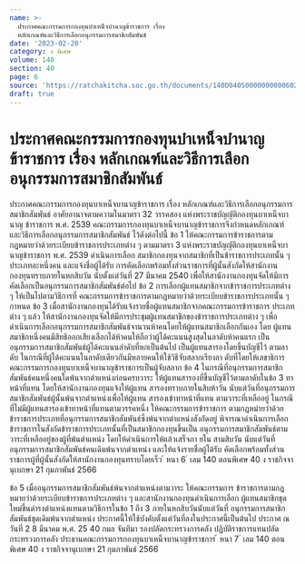 ```yaml
---
name: >-
  ประกาศคณะกรรมการกองทุนบำเหน็จบำนาญข้าราชการ เรื่อง
  หลักเกณฑ์และวิธีการเลือกอนุกรรมการสมาชิกสัมพันธ์
date: '2023-02-20'
category: ง พิเศษ
volume: 140
section: 40
page: 6
source: 'https://ratchakitcha.soc.go.th/documents/140D040S0000000000602.pdf'
draft: true
---
```


# ประกาศคณะกรรมการกองทุนบำเหน็จบำนาญข้าราชการ เรื่อง หลักเกณฑ์และวิธีการเลือกอนุกรรมการสมาชิกสัมพันธ์

ประกาศคณะกรรมการกองทุนบาเหน็จบานาญข้าราชการ เรื่อง หลักเกณฑ์และวิธีการเลือกอนุกรรมการสมาชิกสัมพันธ์ อาศัยอานาจตามความในมาตรา 32 วรรคสอง แห่งพระราชบัญญัติกองทุนบาเหน็จบานาญ ข้าราชการ พ.ศ. 2539 คณะกรรมการกองทุนบาเหน็จบานาญข้าราชการจึงกำหนดหลักเกณฑ์ และวิธีการเลือกอนุกรรมการสมาชิกสัมพันธ์ ไว้ดังต่อไปนี้ ข้อ 1 ให้คณะกรรมการข้าราชการตามกฎหมายว่าด้วยระเบียบข้าราชการประเภทต่าง ๆ ตามมาตรา 3 แห่งพระราชบัญญัติกองทุนบาเหน็จบานาญข้าราชการ พ.ศ. 2539 ดำเนินการเลือก สมาชิกกองทุนจากสมาชิกที่เป็นข้าราชการประเภทนั้น ๆ ประเภทละหนึ่งคน และแจ้งชื่อผู้ได้รับ การคัดเลือกพร้อมทั้งส่วนราชการที่ผู้นั้นสังกัดให้สานักงานกองทุนทราบภายในหกสิบวัน นับตั้งแต่วันที่ 27 มีนาคม 2540 เพื่อให้สานักงานกองทุนจัดให้มีการคัดเลือกเป็นอนุกรรมการสมาชิกสัมพันธ์ต่อไป ข้อ 2 การเลือกผู้แทนสมาชิกจากข้าราชการประเภทต่าง ๆ ให้เป็นไปตามวิธีการที่ คณะกรรมการข้าราชการตามกฎหมายว่าด้วยระเบียบข้าราชการประเภทนั้น ๆ กาหนด ข้อ 3 เมื่อสานักงานกองทุนได้รับแจ้งรายชื่อผู้แทนสมาชิกจากคณะกรรมการข้าราชการ ประเภทต่าง ๆ แล้ว ให้สานักงานกองทุนจัดให้มีการประชุมผู้แทนสมาชิกของข้าราชการประเภทต่าง ๆ เพื่อดำเนินการเลือกอนุกรรมการสมาชิกสัมพันธ์จานวนห้าคนโดยให้ผู้แทนสมาชิกเลือกกันเอง โดย ผู้แทนสมาชิกหนึ่งคนมีสิทธิออกเสียงเลือกได้ห้าคนให้ถือว่าผู้ได้คะแนนสูงสุดในลาดับห้าคนแรก เป็นอนุกรรมการสมาชิกสัมพันธ์ผู้ได้คะแนนลำดับที่หกเป็นต้นไป เป็นผู้แทนสารองโดยขึ้นบัญชีไว้ ตามลาดับ ในกรณีที่ผู้ได้คะแนนในลาดับเดียวกันมีหลายคนให้ใช้วิธีจับสลากเรียงลา ดับที่โดยให้เลขาธิการ คณะกรรมการกองทุนบาเหน็จบานาญข้าราชการเป็นผู้จับสลาก ข้อ 4 ในกรณีที่อนุกรรมการสมาชิกสัมพันธ์คนหนึ่งคนใดพ้นจากตำแหน่งก่อนครบวาระ ให้ผู้แทนสารองที่ขึ้นบัญชีไว้ตามลาดับในข้อ 3 ทาหน้าที่แทน โดยให้สานักงานกองทุนแจ้งให้ผู้แทน สารองทราบภายในสิบห้าวัน นับแต่วันที่อนุกรรมการสมาชิกสัมพันธ์ผู้นั้นพ้นจากตำแหน่งเพื่อให้ผู้แทน สารองเข้าทาหน้าที่แทน ตามวาระที่เหลืออยู่ ในกรณีที่ไม่มีผู้แทนสารองเข้าทาหน้าที่แทนตามวรรคหนึ่ง ให้คณะกรรมการข้าราชการ ตามกฎหมำยว่าด้วยข้าราชการประเภทที่อนุกรรมการสมาชิกสัมพันธ์ซึ่งพ้นจากตำแหน่งสังกัดอยู่ พิจารณาดำเนินการเลือกข้าราชการในสังกัดข้าราชการประเภทนั้นที่เป็นสมาชิกกองทุนขึ้นเป็น อนุกรรมการสมาชิกสัมพันธ์ตามวาระที่เหลืออยู่ของผู้ที่พ้นตำแหน่ง โดยให้ดำเนินการให้แล้วเสร็จภา ยใน สามสิบวัน นับแต่วันที่อนุกรรมการสมาชิกสัมพันธ์คนเดิมพ้นจากตำแหน่ง และให้แจ้งรายชื่อผู้ได้รับ คัดเลือกพร้อมทั้งส่วนราชการผู้ที่ผู้นั้นสังกัดให้สานักงานกองทุนทราบโดยเร็ว ้ หนา 6 ่ เลม 140 ตอนพิเศษ 40 ง ราชกิจจานุเบกษา 21 กุมภาพันธ์ 2566

ข้อ 5 เมื่ออนุกรรมการสมาชิกสัมพันธ์พ้นจากตำแหน่งตามวาระ ให้คณะกรรมการ ข้าราชการตามกฎ หมายว่าด้วยระเบียบข้าราชการประเภทต่าง ๆ และสานักงานกองทุนดำเนินการเลือก ผู้แทนสมาชิกชุดใหม่ขึ้นดำรงตำแหน่งแทนตามวิธีการในข้อ 1 ถึง 3 ภายในหกสิบวันนับแต่วันที่ อนุกรรมการสมาชิกสัมพันธ์ชุดเดิมพ้นจากตำแหน่ง ประกาศนี้ให้ใช้บังคับตั้งแต่วันที่ลงในประกาศนี้เป็นต้นไป ประกาศ ณ วันที่ 2 8 มีนาคม พ.ศ. 25 40 กมล จันทิมา รองปลัดกระทรวงการคลัง ปฏิบัติราชการแทนปลัดกระทรวงการคลัง ประธานคณะกรรมการกองทุนบาเหน็จบานาญข้าราชการ ้ หนา 7 ่ เลม 140 ตอนพิเศษ 40 ง ราชกิจจานุเบกษา 21 กุมภาพันธ์ 2566
